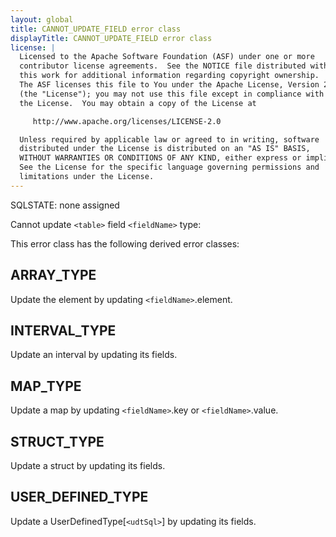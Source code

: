 ```yaml
---
layout: global
title: CANNOT_UPDATE_FIELD error class
displayTitle: CANNOT_UPDATE_FIELD error class
license: |
  Licensed to the Apache Software Foundation (ASF) under one or more
  contributor license agreements.  See the NOTICE file distributed with
  this work for additional information regarding copyright ownership.
  The ASF licenses this file to You under the Apache License, Version 2.0
  (the "License"); you may not use this file except in compliance with
  the License.  You may obtain a copy of the License at

     http://www.apache.org/licenses/LICENSE-2.0

  Unless required by applicable law or agreed to in writing, software
  distributed under the License is distributed on an "AS IS" BASIS,
  WITHOUT WARRANTIES OR CONDITIONS OF ANY KIND, either express or implied.
  See the License for the specific language governing permissions and
  limitations under the License.
---
```


SQLSTATE: none assigned

Cannot update `<table>` field `<fieldName>` type:

This error class has the following derived error classes:

## ARRAY_TYPE

Update the element by updating `<fieldName>`.element.

## INTERVAL_TYPE

Update an interval by updating its fields.

## MAP_TYPE

Update a map by updating `<fieldName>`.key or `<fieldName>`.value.

## STRUCT_TYPE

Update a struct by updating its fields.

## USER_DEFINED_TYPE

Update a UserDefinedType[`<udtSql>`] by updating its fields.


